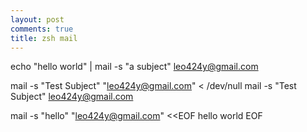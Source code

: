 ```yaml
---
layout: post
comments: true
title: zsh mail
---
```


echo "hello world" | mail -s "a subject" leo424y@gmail.com

mail -s "Test Subject" "leo424y@gmail.com" < /dev/null
mail -s "Test Subject" leo424y@gmail.com


mail -s "hello" "leo424y@gmail.com" <<EOF
hello
world
EOF

